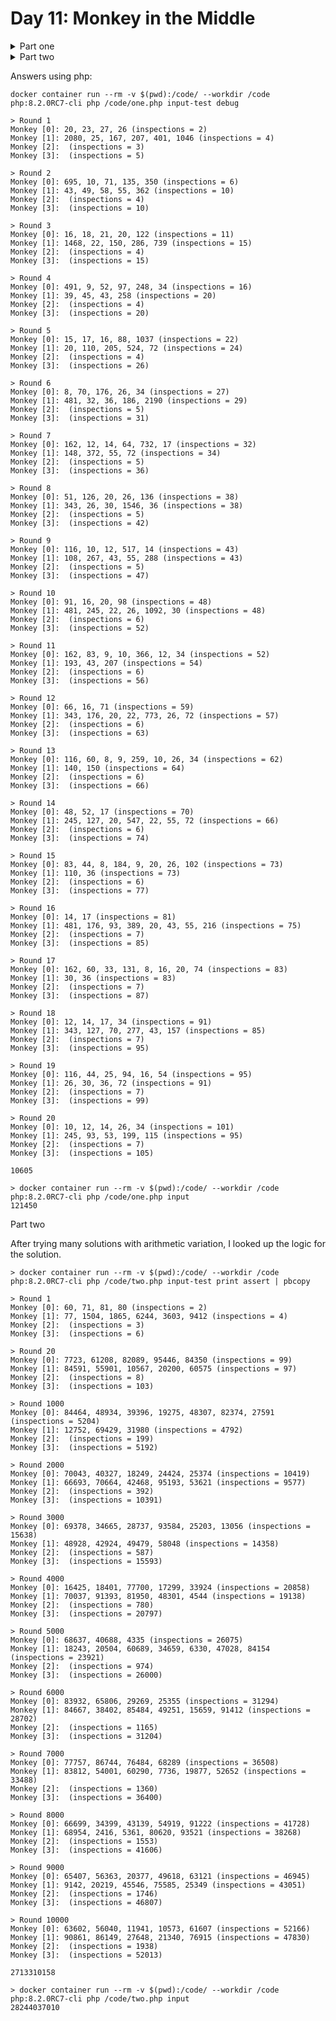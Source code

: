# Day 11: Monkey in the Middle

<details>
<summary>Part one</summary>
As you finally start making your way upriver, you realize your pack is much lighter than you remember. Just then, one of the items from your pack goes flying overhead. Monkeys are playing Keep Away with your missing things!

To get your stuff back, you need to be able to predict where the monkeys will throw your items. After some careful observation, you realize the monkeys operate based on how worried you are about each item.

You take some notes (your puzzle input) on the items each monkey currently has, how worried you are about those items, and how the monkey makes decisions based on your worry level. For example:

```
Monkey 0:
  Starting items: 79, 98
  Operation: new = old * 19
  Test: divisible by 23
    If true: throw to monkey 2
    If false: throw to monkey 3

Monkey 1:
  Starting items: 54, 65, 75, 74
  Operation: new = old + 6
  Test: divisible by 19
    If true: throw to monkey 2
    If false: throw to monkey 0

Monkey 2:
  Starting items: 79, 60, 97
  Operation: new = old * old
  Test: divisible by 13
    If true: throw to monkey 1
    If false: throw to monkey 3

Monkey 3:
  Starting items: 74
  Operation: new = old + 3
  Test: divisible by 17
    If true: throw to monkey 0
    If false: throw to monkey 1
```

Each monkey has several attributes:

    Starting items lists your worry level for each item the monkey is currently holding in the order they will be inspected.
    Operation shows how your worry level changes as that monkey inspects an item. (An operation like new = old * 5 means that your worry level after the monkey inspected the item is five times whatever your worry level was before inspection.)
    Test shows how the monkey uses your worry level to decide where to throw an item next.
        If true shows what happens with an item if the Test was true.
        If false shows what happens with an item if the Test was false.

After each monkey inspects an item but before it tests your worry level, your relief that the monkey's inspection didn't damage the item causes your worry level to be divided by three and rounded down to the nearest integer.

The monkeys take turns inspecting and throwing items. On a single monkey's turn, it inspects and throws all of the items it is holding one at a time and in the order listed. Monkey 0 goes first, then monkey 1, and so on until each monkey has had one turn. The process of each monkey taking a single turn is called a round.

When a monkey throws an item to another monkey, the item goes on the end of the recipient monkey's list. A monkey that starts a round with no items could end up inspecting and throwing many items by the time its turn comes around. If a monkey is holding no items at the start of its turn, its turn ends.

In the above example, the first round proceeds as follows:

```
Monkey 0:
  Monkey inspects an item with a worry level of 79.
    Worry level is multiplied by 19 to 1501.
    Monkey gets bored with item. Worry level is divided by 3 to 500.
    Current worry level is not divisible by 23.
    Item with worry level 500 is thrown to monkey 3.
  Monkey inspects an item with a worry level of 98.
    Worry level is multiplied by 19 to 1862.
    Monkey gets bored with item. Worry level is divided by 3 to 620.
    Current worry level is not divisible by 23.
    Item with worry level 620 is thrown to monkey 3.
Monkey 1:
  Monkey inspects an item with a worry level of 54.
    Worry level increases by 6 to 60.
    Monkey gets bored with item. Worry level is divided by 3 to 20.
    Current worry level is not divisible by 19.
    Item with worry level 20 is thrown to monkey 0.
  Monkey inspects an item with a worry level of 65.
    Worry level increases by 6 to 71.
    Monkey gets bored with item. Worry level is divided by 3 to 23.
    Current worry level is not divisible by 19.
    Item with worry level 23 is thrown to monkey 0.
  Monkey inspects an item with a worry level of 75.
    Worry level increases by 6 to 81.
    Monkey gets bored with item. Worry level is divided by 3 to 27.
    Current worry level is not divisible by 19.
    Item with worry level 27 is thrown to monkey 0.
  Monkey inspects an item with a worry level of 74.
    Worry level increases by 6 to 80.
    Monkey gets bored with item. Worry level is divided by 3 to 26.
    Current worry level is not divisible by 19.
    Item with worry level 26 is thrown to monkey 0.
Monkey 2:
  Monkey inspects an item with a worry level of 79.
    Worry level is multiplied by itself to 6241.
    Monkey gets bored with item. Worry level is divided by 3 to 2080.
    Current worry level is divisible by 13.
    Item with worry level 2080 is thrown to monkey 1.
  Monkey inspects an item with a worry level of 60.
    Worry level is multiplied by itself to 3600.
    Monkey gets bored with item. Worry level is divided by 3 to 1200.
    Current worry level is not divisible by 13.
    Item with worry level 1200 is thrown to monkey 3.
  Monkey inspects an item with a worry level of 97.
    Worry level is multiplied by itself to 9409.
    Monkey gets bored with item. Worry level is divided by 3 to 3136.
    Current worry level is not divisible by 13.
    Item with worry level 3136 is thrown to monkey 3.
Monkey 3:
  Monkey inspects an item with a worry level of 74.
    Worry level increases by 3 to 77.
    Monkey gets bored with item. Worry level is divided by 3 to 25.
    Current worry level is not divisible by 17.
    Item with worry level 25 is thrown to monkey 1.
  Monkey inspects an item with a worry level of 500.
    Worry level increases by 3 to 503.
    Monkey gets bored with item. Worry level is divided by 3 to 167.
    Current worry level is not divisible by 17.
    Item with worry level 167 is thrown to monkey 1.
  Monkey inspects an item with a worry level of 620.
    Worry level increases by 3 to 623.
    Monkey gets bored with item. Worry level is divided by 3 to 207.
    Current worry level is not divisible by 17.
    Item with worry level 207 is thrown to monkey 1.
  Monkey inspects an item with a worry level of 1200.
    Worry level increases by 3 to 1203.
    Monkey gets bored with item. Worry level is divided by 3 to 401.
    Current worry level is not divisible by 17.
    Item with worry level 401 is thrown to monkey 1.
  Monkey inspects an item with a worry level of 3136.
    Worry level increases by 3 to 3139.
    Monkey gets bored with item. Worry level is divided by 3 to 1046.
    Current worry level is not divisible by 17.
    Item with worry level 1046 is thrown to monkey 1.
```

After round 1, the monkeys are holding items with these worry levels:

```
Monkey 0: 20, 23, 27, 26
Monkey 1: 2080, 25, 167, 207, 401, 1046
Monkey 2: 
Monkey 3: 
```

Monkeys 2 and 3 aren't holding any items at the end of the round; they both inspected items during the round and threw them all before the round ended.

This process continues for a few more rounds:

```
After round 2, the monkeys are holding items with these worry levels:
Monkey 0: 695, 10, 71, 135, 350
Monkey 1: 43, 49, 58, 55, 362
Monkey 2: 
Monkey 3: 

After round 3, the monkeys are holding items with these worry levels:
Monkey 0: 16, 18, 21, 20, 122
Monkey 1: 1468, 22, 150, 286, 739
Monkey 2: 
Monkey 3: 

After round 4, the monkeys are holding items with these worry levels:
Monkey 0: 491, 9, 52, 97, 248, 34
Monkey 1: 39, 45, 43, 258
Monkey 2: 
Monkey 3: 

After round 5, the monkeys are holding items with these worry levels:
Monkey 0: 15, 17, 16, 88, 1037
Monkey 1: 20, 110, 205, 524, 72
Monkey 2: 
Monkey 3: 

After round 6, the monkeys are holding items with these worry levels:
Monkey 0: 8, 70, 176, 26, 34
Monkey 1: 481, 32, 36, 186, 2190
Monkey 2: 
Monkey 3: 

After round 7, the monkeys are holding items with these worry levels:
Monkey 0: 162, 12, 14, 64, 732, 17
Monkey 1: 148, 372, 55, 72
Monkey 2: 
Monkey 3: 

After round 8, the monkeys are holding items with these worry levels:
Monkey 0: 51, 126, 20, 26, 136
Monkey 1: 343, 26, 30, 1546, 36
Monkey 2: 
Monkey 3: 

After round 9, the monkeys are holding items with these worry levels:
Monkey 0: 116, 10, 12, 517, 14
Monkey 1: 108, 267, 43, 55, 288
Monkey 2: 
Monkey 3: 

After round 10, the monkeys are holding items with these worry levels:
Monkey 0: 91, 16, 20, 98
Monkey 1: 481, 245, 22, 26, 1092, 30
Monkey 2: 
Monkey 3: 

...

After round 15, the monkeys are holding items with these worry levels:
Monkey 0: 83, 44, 8, 184, 9, 20, 26, 102
Monkey 1: 110, 36
Monkey 2: 
Monkey 3: 

...

After round 20, the monkeys are holding items with these worry levels:
Monkey 0: 10, 12, 14, 26, 34
Monkey 1: 245, 93, 53, 199, 115
Monkey 2: 
Monkey 3: 
```

Chasing all of the monkeys at once is impossible; you're going to have to focus on the two most active monkeys if you want any hope of getting your stuff back. Count the total number of times each monkey inspects items over 20 rounds:

```
Monkey 0 inspected items 101 times.
Monkey 1 inspected items 95 times.
Monkey 2 inspected items 7 times.
Monkey 3 inspected items 105 times.
```

In this example, the two most active monkeys inspected items 101 and 105 times. The level of monkey business in this situation can be found by multiplying these together: 10605.

Figure out which monkeys to chase by counting how many items they inspect over 20 rounds. What is the level of monkey business after 20 rounds of stuff-slinging simian shenanigans?
</details>

<details>
<summary>Part two</summary>
You're worried you might not ever get your items back. So worried, in fact, that your relief that a monkey's inspection didn't damage an item no longer causes your worry level to be divided by three.

Unfortunately, that relief was all that was keeping your worry levels from reaching ridiculous levels. You'll need to find another way to keep your worry levels manageable.

At this rate, you might be putting up with these monkeys for a very long time - possibly 10000 rounds!

With these new rules, you can still figure out the monkey business after 10000 rounds. Using the same example above:

```
== After round 1 ==
Monkey 0 inspected items 2 times.
Monkey 1 inspected items 4 times.
Monkey 2 inspected items 3 times.
Monkey 3 inspected items 6 times.

== After round 20 ==
Monkey 0 inspected items 99 times.
Monkey 1 inspected items 97 times.
Monkey 2 inspected items 8 times.
Monkey 3 inspected items 103 times.

== After round 1000 ==
Monkey 0 inspected items 5204 times.
Monkey 1 inspected items 4792 times.
Monkey 2 inspected items 199 times.
Monkey 3 inspected items 5192 times.

== After round 2000 ==
Monkey 0 inspected items 10419 times.
Monkey 1 inspected items 9577 times.
Monkey 2 inspected items 392 times.
Monkey 3 inspected items 10391 times.

== After round 3000 ==
Monkey 0 inspected items 15638 times.
Monkey 1 inspected items 14358 times.
Monkey 2 inspected items 587 times.
Monkey 3 inspected items 15593 times.

== After round 4000 ==
Monkey 0 inspected items 20858 times.
Monkey 1 inspected items 19138 times.
Monkey 2 inspected items 780 times.
Monkey 3 inspected items 20797 times.

== After round 5000 ==
Monkey 0 inspected items 26075 times.
Monkey 1 inspected items 23921 times.
Monkey 2 inspected items 974 times.
Monkey 3 inspected items 26000 times.

== After round 6000 ==
Monkey 0 inspected items 31294 times.
Monkey 1 inspected items 28702 times.
Monkey 2 inspected items 1165 times.
Monkey 3 inspected items 31204 times.

== After round 7000 ==
Monkey 0 inspected items 36508 times.
Monkey 1 inspected items 33488 times.
Monkey 2 inspected items 1360 times.
Monkey 3 inspected items 36400 times.

== After round 8000 ==
Monkey 0 inspected items 41728 times.
Monkey 1 inspected items 38268 times.
Monkey 2 inspected items 1553 times.
Monkey 3 inspected items 41606 times.

== After round 9000 ==
Monkey 0 inspected items 46945 times.
Monkey 1 inspected items 43051 times.
Monkey 2 inspected items 1746 times.
Monkey 3 inspected items 46807 times.

== After round 10000 ==
Monkey 0 inspected items 52166 times.
Monkey 1 inspected items 47830 times.
Monkey 2 inspected items 1938 times.
Monkey 3 inspected items 52013 times.
```

After 10000 rounds, the two most active monkeys inspected items 52166 and 52013 times. Multiplying these together, the level of monkey business in this situation is now 2713310158.

Worry levels are no longer divided by three after each item is inspected; you'll need to find another way to keep your worry levels manageable. Starting again from the initial state in your puzzle input, what is the level of monkey business after 10000 rounds?
</details>

Answers using php:
```
docker container run --rm -v $(pwd):/code/ --workdir /code php:8.2.0RC7-cli php /code/one.php input-test debug

> Round 1
Monkey [0]: 20, 23, 27, 26 (inspections = 2)
Monkey [1]: 2080, 25, 167, 207, 401, 1046 (inspections = 4)
Monkey [2]:  (inspections = 3)
Monkey [3]:  (inspections = 5)

> Round 2
Monkey [0]: 695, 10, 71, 135, 350 (inspections = 6)
Monkey [1]: 43, 49, 58, 55, 362 (inspections = 10)
Monkey [2]:  (inspections = 4)
Monkey [3]:  (inspections = 10)

> Round 3
Monkey [0]: 16, 18, 21, 20, 122 (inspections = 11)
Monkey [1]: 1468, 22, 150, 286, 739 (inspections = 15)
Monkey [2]:  (inspections = 4)
Monkey [3]:  (inspections = 15)

> Round 4
Monkey [0]: 491, 9, 52, 97, 248, 34 (inspections = 16)
Monkey [1]: 39, 45, 43, 258 (inspections = 20)
Monkey [2]:  (inspections = 4)
Monkey [3]:  (inspections = 20)

> Round 5
Monkey [0]: 15, 17, 16, 88, 1037 (inspections = 22)
Monkey [1]: 20, 110, 205, 524, 72 (inspections = 24)
Monkey [2]:  (inspections = 4)
Monkey [3]:  (inspections = 26)

> Round 6
Monkey [0]: 8, 70, 176, 26, 34 (inspections = 27)
Monkey [1]: 481, 32, 36, 186, 2190 (inspections = 29)
Monkey [2]:  (inspections = 5)
Monkey [3]:  (inspections = 31)

> Round 7
Monkey [0]: 162, 12, 14, 64, 732, 17 (inspections = 32)
Monkey [1]: 148, 372, 55, 72 (inspections = 34)
Monkey [2]:  (inspections = 5)
Monkey [3]:  (inspections = 36)

> Round 8
Monkey [0]: 51, 126, 20, 26, 136 (inspections = 38)
Monkey [1]: 343, 26, 30, 1546, 36 (inspections = 38)
Monkey [2]:  (inspections = 5)
Monkey [3]:  (inspections = 42)

> Round 9
Monkey [0]: 116, 10, 12, 517, 14 (inspections = 43)
Monkey [1]: 108, 267, 43, 55, 288 (inspections = 43)
Monkey [2]:  (inspections = 5)
Monkey [3]:  (inspections = 47)

> Round 10
Monkey [0]: 91, 16, 20, 98 (inspections = 48)
Monkey [1]: 481, 245, 22, 26, 1092, 30 (inspections = 48)
Monkey [2]:  (inspections = 6)
Monkey [3]:  (inspections = 52)

> Round 11
Monkey [0]: 162, 83, 9, 10, 366, 12, 34 (inspections = 52)
Monkey [1]: 193, 43, 207 (inspections = 54)
Monkey [2]:  (inspections = 6)
Monkey [3]:  (inspections = 56)

> Round 12
Monkey [0]: 66, 16, 71 (inspections = 59)
Monkey [1]: 343, 176, 20, 22, 773, 26, 72 (inspections = 57)
Monkey [2]:  (inspections = 6)
Monkey [3]:  (inspections = 63)

> Round 13
Monkey [0]: 116, 60, 8, 9, 259, 10, 26, 34 (inspections = 62)
Monkey [1]: 140, 150 (inspections = 64)
Monkey [2]:  (inspections = 6)
Monkey [3]:  (inspections = 66)

> Round 14
Monkey [0]: 48, 52, 17 (inspections = 70)
Monkey [1]: 245, 127, 20, 547, 22, 55, 72 (inspections = 66)
Monkey [2]:  (inspections = 6)
Monkey [3]:  (inspections = 74)

> Round 15
Monkey [0]: 83, 44, 8, 184, 9, 20, 26, 102 (inspections = 73)
Monkey [1]: 110, 36 (inspections = 73)
Monkey [2]:  (inspections = 6)
Monkey [3]:  (inspections = 77)

> Round 16
Monkey [0]: 14, 17 (inspections = 81)
Monkey [1]: 481, 176, 93, 389, 20, 43, 55, 216 (inspections = 75)
Monkey [2]:  (inspections = 7)
Monkey [3]:  (inspections = 85)

> Round 17
Monkey [0]: 162, 60, 33, 131, 8, 16, 20, 74 (inspections = 83)
Monkey [1]: 30, 36 (inspections = 83)
Monkey [2]:  (inspections = 7)
Monkey [3]:  (inspections = 87)

> Round 18
Monkey [0]: 12, 14, 17, 34 (inspections = 91)
Monkey [1]: 343, 127, 70, 277, 43, 157 (inspections = 85)
Monkey [2]:  (inspections = 7)
Monkey [3]:  (inspections = 95)

> Round 19
Monkey [0]: 116, 44, 25, 94, 16, 54 (inspections = 95)
Monkey [1]: 26, 30, 36, 72 (inspections = 91)
Monkey [2]:  (inspections = 7)
Monkey [3]:  (inspections = 99)

> Round 20
Monkey [0]: 10, 12, 14, 26, 34 (inspections = 101)
Monkey [1]: 245, 93, 53, 199, 115 (inspections = 95)
Monkey [2]:  (inspections = 7)
Monkey [3]:  (inspections = 105)

10605

> docker container run --rm -v $(pwd):/code/ --workdir /code php:8.2.0RC7-cli php /code/one.php input
121450
```

Part two

After trying many solutions with arithmetic variation, I looked up the logic for the solution.
```
> docker container run --rm -v $(pwd):/code/ --workdir /code php:8.2.0RC7-cli php /code/two.php input-test print assert | pbcopy

> Round 1
Monkey [0]: 60, 71, 81, 80 (inspections = 2)
Monkey [1]: 77, 1504, 1865, 6244, 3603, 9412 (inspections = 4)
Monkey [2]:  (inspections = 3)
Monkey [3]:  (inspections = 6)

> Round 20
Monkey [0]: 7723, 61208, 82089, 95446, 84350 (inspections = 99)
Monkey [1]: 84591, 55901, 10567, 20200, 60575 (inspections = 97)
Monkey [2]:  (inspections = 8)
Monkey [3]:  (inspections = 103)

> Round 1000
Monkey [0]: 84464, 48934, 39396, 19275, 48307, 82374, 27591 (inspections = 5204)
Monkey [1]: 12752, 69429, 31980 (inspections = 4792)
Monkey [2]:  (inspections = 199)
Monkey [3]:  (inspections = 5192)

> Round 2000
Monkey [0]: 70043, 40327, 18249, 24424, 25374 (inspections = 10419)
Monkey [1]: 66693, 70664, 42468, 95193, 53621 (inspections = 9577)
Monkey [2]:  (inspections = 392)
Monkey [3]:  (inspections = 10391)

> Round 3000
Monkey [0]: 69378, 34665, 28737, 93584, 25203, 13056 (inspections = 15638)
Monkey [1]: 48928, 42924, 49479, 58048 (inspections = 14358)
Monkey [2]:  (inspections = 587)
Monkey [3]:  (inspections = 15593)

> Round 4000
Monkey [0]: 16425, 18401, 77700, 17299, 33924 (inspections = 20858)
Monkey [1]: 70037, 91393, 81950, 48301, 4544 (inspections = 19138)
Monkey [2]:  (inspections = 780)
Monkey [3]:  (inspections = 20797)

> Round 5000
Monkey [0]: 68637, 40688, 4335 (inspections = 26075)
Monkey [1]: 18243, 20504, 60689, 34659, 6330, 47028, 84154 (inspections = 23921)
Monkey [2]:  (inspections = 974)
Monkey [3]:  (inspections = 26000)

> Round 6000
Monkey [0]: 83932, 65806, 29269, 25355 (inspections = 31294)
Monkey [1]: 84667, 38402, 85484, 49251, 15659, 91412 (inspections = 28702)
Monkey [2]:  (inspections = 1165)
Monkey [3]:  (inspections = 31204)

> Round 7000
Monkey [0]: 77757, 86744, 76484, 68289 (inspections = 36508)
Monkey [1]: 83812, 54001, 60290, 7736, 19877, 52652 (inspections = 33488)
Monkey [2]:  (inspections = 1360)
Monkey [3]:  (inspections = 36400)

> Round 8000
Monkey [0]: 66699, 34399, 43139, 54919, 91222 (inspections = 41728)
Monkey [1]: 68954, 2416, 5361, 80620, 93521 (inspections = 38268)
Monkey [2]:  (inspections = 1553)
Monkey [3]:  (inspections = 41606)

> Round 9000
Monkey [0]: 65407, 56363, 20377, 49618, 63121 (inspections = 46945)
Monkey [1]: 9142, 20219, 45546, 75585, 25349 (inspections = 43051)
Monkey [2]:  (inspections = 1746)
Monkey [3]:  (inspections = 46807)

> Round 10000
Monkey [0]: 63602, 56040, 11941, 10573, 61607 (inspections = 52166)
Monkey [1]: 90861, 86149, 27648, 21340, 76915 (inspections = 47830)
Monkey [2]:  (inspections = 1938)
Monkey [3]:  (inspections = 52013)

2713310158

> docker container run --rm -v $(pwd):/code/ --workdir /code php:8.2.0RC7-cli php /code/two.php input
28244037010

```

